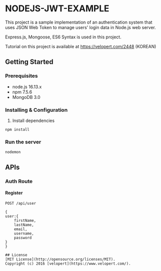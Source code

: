 # NODEJS-JWT-EXAMPLE
This project is a sample implementation of an authentication system that uses JSON Web Token to manage users' login data in Node.js web server.

Express.js, Mongoose, ES6 Syntax is used in this project.

Tutorial on this project is available at https://velopert.com/2448 (KOREAN)

## Getting Started
### Prerequisites
- node.js 16.13.x
- npm 7.5.6
- MongoDB 3.0

### Installing & Configuration
1) Install dependencies
```
npm install
```

### Run the server
```
nodemon
```

## APIs
### Auth Route
#### Register
`POST /api/user`
```
{
user:{  
    firstName,
    lastName,
    email,
    username,
    password
}
}

## License
[MIT License](http://opensource.org/licenses/MIT).  
Copyright (c) 2016 [velopert](https://www.velopert.com/).
